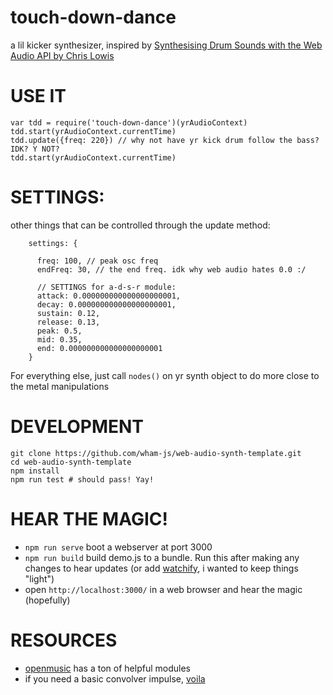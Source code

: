 # touch-down-dance

a lil kicker synthesizer, inspired by [Synthesising Drum Sounds with the Web Audio API by Chris Lowis](https://dev.opera.com/articles/drum-sounds-webaudio/)

# USE IT

```
var tdd = require('touch-down-dance')(yrAudioContext)
tdd.start(yrAudioContext.currentTime)
tdd.update({freq: 220}) // why not have yr kick drum follow the bass? IDK? Y NOT?
tdd.start(yrAudioContext.currentTime)
```

# SETTINGS:
other things that can be controlled through the update method:

```
    settings: {

      freq: 100, // peak osc freq
      endFreq: 30, // the end freq. idk why web audio hates 0.0 :/
      
      // SETTINGS for a-d-s-r module:
      attack: 0.000000000000000000001,
      decay: 0.000000000000000000001,
      sustain: 0.12,
      release: 0.13,
      peak: 0.5,
      mid: 0.35,
      end: 0.000000000000000000001
    }
```

For everything else, just call `nodes()` on yr synth object to do more close to the metal manipulations


# DEVELOPMENT

```
git clone https://github.com/wham-js/web-audio-synth-template.git
cd web-audio-synth-template
npm install
npm run test # should pass! Yay!
```

# HEAR THE MAGIC!

- `npm run serve` boot a webserver at port 3000
- `npm run build` build demo.js to a bundle. Run this after making any changes to hear updates (or add [watchify](https://github.com/wham-js/web-audio-advent-calendar/blob/master/package.json#L8), i wanted to keep things "light")
- open `http://localhost:3000/` in a web browser and hear the magic (hopefully)

# RESOURCES


- [openmusic](https://github.com/openmusic) has a ton of helpful modules
- if you need a basic convolver impulse, [voila](https://github.com/mdn/voice-change-o-matic/tree/gh-pages/audio)